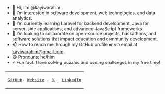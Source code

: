 - 👋 Hi, I’m @kayiwarahim
- 👀 I’m interested in software development, web technologies, and data analytics.
- 🌱 I’m currently learning Laravel for backend development, Java for server-side applications, and advanced JavaScript frameworks.
- 💞️ I’m looking to collaborate on open-source projects, hackathons, and software solutions that impact education and community development.
- 📫 How to reach me through my GitHub profile or via email at kayiwarahim@gmail.com.
- 😄 Pronouns: he/him
- ⚡ Fun fact: I love solving puzzles and coding challenges in my free time!



<table>
  <tr>
  <td>
<p align="center">
  <samp>
    <a href="https://github.com/kayiwarahim/">GitHub</a>.
    <a href="https://tgnsysystems.org">Website</a> .
    <a href="https://x.com/kayiwarahim">𝕏</a> .
    <a href="https://www.linkedin.com/in/kayiwarahim/">LinkedIn</a>
  </samp>
</p>
</td>
</tr>
</table>

